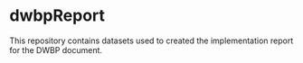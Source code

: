 # dwbpReport

This repository contains datasets used to created the implementation report for the DWBP document.

